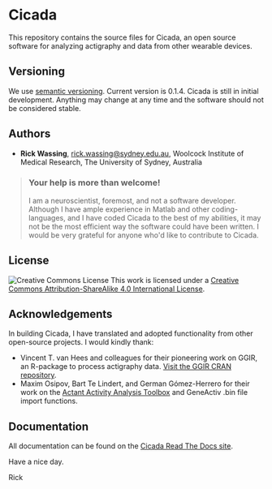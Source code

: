 # Cicada

This repository contains the source files for Cicada, an open source software for analyzing actigraphy and data from other wearable devices.

## Versioning

We use [semantic versioning](http://semver.org/). Current version is 0.1.4. Cicada is still in initial development. Anything may change at any time and the software should not be considered stable.

## Authors

-   **Rick Wassing**, rick.wassing@sydney.edu.au, Woolcock Institute of Medical Research, The University of Sydney, Australia

> ### Your help is more than welcome!
>
> I am a neuroscientist, foremost, and not a software developer. Although I have ample experience in Matlab and other coding-languages, and I have coded Cicada to the best of my abilities, it may not be the most efficient way the software could have been written. I would be very grateful for anyone who'd like to contribute to Cicada.

## License

![Creative Commons License](https://i.creativecommons.org/l/by-sa/4.0/80x15.png) This work is licensed under a [Creative Commons Attribution-ShareAlike 4.0 International License](http://creativecommons.org/licenses/by-sa/4.0/).

## Acknowledgements

In building Cicada, I have translated and adopted functionality from other open-source projects.
I would kindly thank:

-   Vincent T. van Hees and colleagues for their pioneering work on GGIR, an R-package to process actigraphy data. [Visit the GGIR CRAN repository](https://cran.r-project.org/web/packages/GGIR/index.html).
-   Maxim Osipov, Bart Te Lindert, and German Gómez-Herrero for their work on the [Actant Activity Analysis Toolbox](https://github.com/btlindert/actant-1) and GeneActiv .bin file import functions.

## Documentation

All documentation can be found on the [Cicada Read The Docs site](https://cicada-actigraphy-suite.readthedocs.io).

Have a nice day.

Rick
